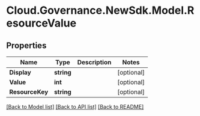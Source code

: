 # Cloud.Governance.NewSdk.Model.ResourceValue
## Properties

Name | Type | Description | Notes
------------ | ------------- | ------------- | -------------
**Display** | **string** |  | [optional] 
**Value** | **int** |  | [optional] 
**ResourceKey** | **string** |  | [optional] 

[[Back to Model list]](../README.md#documentation-for-models) [[Back to API list]](../README.md#documentation-for-api-endpoints) [[Back to README]](../README.md)

